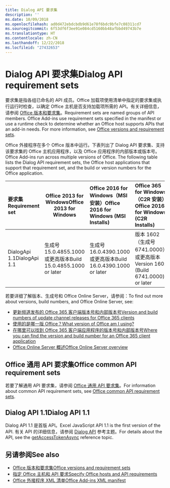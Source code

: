 ```yaml
---
title: Dialog API 要求集
description: ''
ms.date: 10/09/2018
ms.openlocfilehash: ad0d472ebdcbdb9d61e78f6bdc9bfe7c08311cd7
ms.sourcegitcommit: 6f53df6f3ee91e084cd5160bb48afbbd49743b7e
ms.translationtype: HT
ms.contentlocale: zh-CN
ms.lasthandoff: 12/22/2018
ms.locfileid: "27432653"
---
```

# <a name="dialog-api-requirement-sets"></a><span data-ttu-id="7d0f0-102">Dialog API 要求集</span><span class="sxs-lookup"><span data-stu-id="7d0f0-102">Dialog API requirement sets</span></span>

<span data-ttu-id="7d0f0-p101">要求集是指各组已命名的 API 成员。Office 加载项使用清单中指定的要求集或执行运行时检查，以确定 Office 主机是否支持加载项所需的 API。有关详细信息，请参阅 [Office 版本和要求集](https://docs.microsoft.com/office/dev/add-ins/develop/office-versions-and-requirement-sets)。</span><span class="sxs-lookup"><span data-stu-id="7d0f0-p101">Requirement sets are named groups of API members. Office Add-ins use requirement sets specified in the manifest or use a runtime check to determine whether an Office host supports APIs that an add-in needs. For more information, see [Office versions and requirement sets](https://docs.microsoft.com/office/dev/add-ins/develop/office-versions-and-requirement-sets).</span></span>

<span data-ttu-id="7d0f0-p102">Office 外接程序在多个 Office 版本中运行。下表列出了 Dialog API 要求集、支持该要求集的 Office 主机应用程序，以及 Office 应用程序的内部版本或版本号。</span><span class="sxs-lookup"><span data-stu-id="7d0f0-p102">Office Add-ins run across multiple versions of Office. The following table lists the Dialog API requirement sets, the Office host applications that support that requirement set, and the build or version numbers for the Office application.</span></span>

|  <span data-ttu-id="7d0f0-108">要求集</span><span class="sxs-lookup"><span data-stu-id="7d0f0-108">Requirement set</span></span>  | <span data-ttu-id="7d0f0-109">Office 2013 for Windows</span><span class="sxs-lookup"><span data-stu-id="7d0f0-109">Office 2013 for Windows</span></span> | <span data-ttu-id="7d0f0-110">Office 2016 for Windows（MSI 安装）</span><span class="sxs-lookup"><span data-stu-id="7d0f0-110">Office 2016 for Windows (MSI Installs)</span></span>   | <span data-ttu-id="7d0f0-111">Office 365 for Windows（C2R 安装）</span><span class="sxs-lookup"><span data-stu-id="7d0f0-111">Office 2016 for Windows (C2R Installs)</span></span>   |  <span data-ttu-id="7d0f0-112">Office 365 for iPad</span><span class="sxs-lookup"><span data-stu-id="7d0f0-112">Office 365 for iPad</span></span>  |  <span data-ttu-id="7d0f0-113">Office 365 for Mac</span><span class="sxs-lookup"><span data-stu-id="7d0f0-113">Office 365 for Mac</span></span>  | <span data-ttu-id="7d0f0-114">Office Online</span><span class="sxs-lookup"><span data-stu-id="7d0f0-114">Office Online</span></span>  |  <span data-ttu-id="7d0f0-115">Office Online Server</span><span class="sxs-lookup"><span data-stu-id="7d0f0-115">Office Online Server</span></span>  |
|:-----|-----|:-----|:-----|:-----|:-----|:-----|:-----|
| <span data-ttu-id="7d0f0-116">DialogApi 1.1</span><span class="sxs-lookup"><span data-stu-id="7d0f0-116">DialogApi 1.1</span></span>  | <span data-ttu-id="7d0f0-117">生成号 15.0.4855.1000 或更高版本</span><span class="sxs-lookup"><span data-stu-id="7d0f0-117">Build 15.0.4855.1000 or later</span></span> | <span data-ttu-id="7d0f0-118">生成号 16.0.4390.1000 或更高版本</span><span class="sxs-lookup"><span data-stu-id="7d0f0-118">Build 16.0.4390.1000 or later</span></span> | <span data-ttu-id="7d0f0-119">版本 1602（生成号 6741.0000）或更高版本</span><span class="sxs-lookup"><span data-stu-id="7d0f0-119">Version 1602 (Build 6741.0000) or later</span></span> | <span data-ttu-id="7d0f0-120">1.22 或更高版本</span><span class="sxs-lookup"><span data-stu-id="7d0f0-120">1.22 or later</span></span> | <span data-ttu-id="7d0f0-121">15.20 或更高版本</span><span class="sxs-lookup"><span data-stu-id="7d0f0-121">15.20 or later</span></span>| <span data-ttu-id="7d0f0-122">2017 年 1 月</span><span class="sxs-lookup"><span data-stu-id="7d0f0-122">January 2017</span></span> | <span data-ttu-id="7d0f0-123">版本 1608（生成号 7601.6800）或更高版本</span><span class="sxs-lookup"><span data-stu-id="7d0f0-123">Version 1608 (Build 7601.6800) or later</span></span>|

<span data-ttu-id="7d0f0-124">若要详细了解版本、生成号和 Office Online Server，请参阅：</span><span class="sxs-lookup"><span data-stu-id="7d0f0-124">To find out more about versions, build numbers, and Office Online Server, see:</span></span>

- [<span data-ttu-id="7d0f0-125">更新频道发布的 Office 365 客户端版本号和内部版本号</span><span class="sxs-lookup"><span data-stu-id="7d0f0-125">Version and build numbers of update channel releases for Office 365 clients</span></span>](https://support.office.com/article/version-and-build-numbers-of-update-channel-releases-ae942449-1fca-4484-898b-a933ea23def7)
- [<span data-ttu-id="7d0f0-126">使用的是哪一版 Office？</span><span class="sxs-lookup"><span data-stu-id="7d0f0-126">What version of Office am I using?</span></span>](https://support.office.com/article/What-version-of-Office-am-I-using-932788b8-a3ce-44bf-bb09-e334518b8b19)
- [<span data-ttu-id="7d0f0-127">在哪里可以找到 Office 365 客户端应用程序的版本号和内部版本号</span><span class="sxs-lookup"><span data-stu-id="7d0f0-127">Where you can find the version and build number for an Office 365 client application</span></span>](https://support.office.com/article/version-and-build-numbers-of-update-channel-releases-ae942449-1fca-4484-898b-a933ea23def7)
- [<span data-ttu-id="7d0f0-128">Office Online Server 概述</span><span class="sxs-lookup"><span data-stu-id="7d0f0-128">Office Online Server overview</span></span>](https://docs.microsoft.com/officeonlineserver/office-online-server-overview)

## <a name="office-common-api-requirement-sets"></a><span data-ttu-id="7d0f0-129">Office 通用 API 要求集</span><span class="sxs-lookup"><span data-stu-id="7d0f0-129">Office common API requirement sets</span></span>

<span data-ttu-id="7d0f0-130">若要了解通用 API 要求集，请参阅 [Office 通用 API 要求集](office-add-in-requirement-sets.md)。</span><span class="sxs-lookup"><span data-stu-id="7d0f0-130">For information about common API requirement sets, see [Office common API requirement sets](office-add-in-requirement-sets.md).</span></span>

## <a name="dialog-api-11"></a><span data-ttu-id="7d0f0-131">Dialog API 1.1</span><span class="sxs-lookup"><span data-stu-id="7d0f0-131">Dialog API 1.1</span></span> 

<span data-ttu-id="7d0f0-132">Dialog API 1.1 是首版 API。</span><span class="sxs-lookup"><span data-stu-id="7d0f0-132">Excel JavaScript API 1.1 is the first version of the API.</span></span> <span data-ttu-id="7d0f0-133">有关 API 的详细信息，请参阅 [Dialog API](/javascript/api/office/office.ui) 参考主题。</span><span class="sxs-lookup"><span data-stu-id="7d0f0-133">For details about the API, see the [getAccessTokenAsync](/javascript/api/office/office.ui) reference topic.</span></span>

## <a name="see-also"></a><span data-ttu-id="7d0f0-134">另请参阅</span><span class="sxs-lookup"><span data-stu-id="7d0f0-134">See also</span></span>

- [<span data-ttu-id="7d0f0-135">Office 版本和要求集</span><span class="sxs-lookup"><span data-stu-id="7d0f0-135">Office versions and requirement sets</span></span>](https://docs.microsoft.com/office/dev/add-ins/develop/office-versions-and-requirement-sets)
- [<span data-ttu-id="7d0f0-136">指定 Office 主机和 API 要求</span><span class="sxs-lookup"><span data-stu-id="7d0f0-136">Specify Office hosts and API requirements</span></span>](https://docs.microsoft.com/office/dev/add-ins/develop/specify-office-hosts-and-api-requirements)
- [<span data-ttu-id="7d0f0-137">Office 外接程序 XML 清单</span><span class="sxs-lookup"><span data-stu-id="7d0f0-137">Office Add-ins XML manifest</span></span>](https://docs.microsoft.com/office/dev/add-ins/develop/add-in-manifests)
